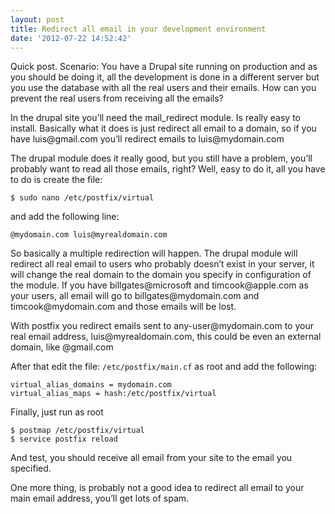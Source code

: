 ```yaml
---
layout: post
title: Redirect all email in your development environment
date: '2012-07-22 14:52:42'
---
```


<p>Quick post. Scenario: You have a Drupal site running on production and as you should be doing it, all the development is done in a different server but you use the database with all the real users and their emails. How can you prevent the real users from receiving all the emails?</p>
<p>In the drupal site you&#8217;ll need the mail_redirect module. Is really easy to install. Basically what it does is just redirect all email to a domain, so if you have luis@gmail.com you&#8217;ll redirect emails to luis@mydomain.com</p>
<p>The drupal module does it really good, but you still have a problem, you&#8217;ll probably want to read all those emails, right? Well, easy to do it, all you have to do is create the file:</p>
<p><code>$ sudo nano /etc/postfix/virtual</code></p>
<p>and add the following line:</p>
<p><code>@mydomain.com luis@myrealdomain.com</code></p>
<p>So basically a multiple redirection will happen. The drupal module will redirect all real email to users who probably doesn&#8217;t exist in your server, it will change the real domain to the domain you specify in configuration of the module. If you have billgates@microsoft and timcook@apple.com as your users, all email will go to billgates@mydomain.com and timcook@mydomain.com and those emails will be lost.</p>
<p>With postfix you redirect emails sent to any-user@mydomain.com to your real email address, luis@myrealdomain.com, this could be even an external domain, like @gmail.com</p>
<p>After that edit the file: <code>/etc/postfix/main.cf</code> as root and add the following:</p>
<p><code>virtual_alias_domains = mydomain.com<br />virtual_alias_maps = hash:/etc/postfix/virtual</code></p>
<p>Finally, just run as root</p>
<p><code>$ postmap /etc/postfix/virtual<br />$ service postfix reload</code></p>
<p>And test, you should receive all email from your site to the email you specified.</p>
<p>One more thing, is probably not a good idea to redirect all email to your main email address, you&#8217;ll get lots of spam.</p>